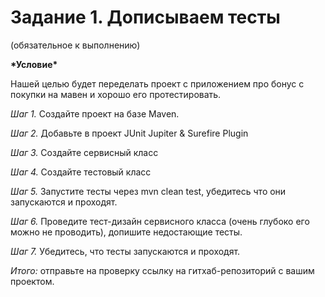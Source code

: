 # Задание 1. Дописываем тесты

(обязательное к выполнению)
<p><b>*Условие*</b></p>
Нашей целью будет переделать проект с приложением про бонус с покупки на мавен и хорошо его протестировать.

*Шаг 1.* Создайте проект на базе Maven.

*Шаг 2.* Добавьте в проект JUnit Jupiter & Surefire Plugin

*Шаг 3.* Создайте сервисный класс

*Шаг 4.* Создайте тестовый класс

*Шаг 5.* Запустите тесты через mvn clean test, убедитесь что они запускаются и проходят.

*Шаг 6.* Проведите тест-дизайн сервисного класса (очень глубоко его можно не проводить), допишите недостающие тесты.

*Шаг 7.* Убедитесь, что тесты запускаются и проходят.

*Итого:* отправьте на проверку ссылку на гитхаб-репозиторий с вашим проектом.




